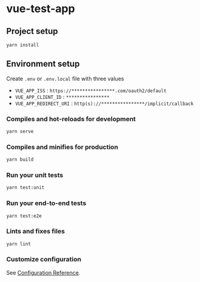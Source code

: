 # vue-test-app

## Project setup

``` bash
yarn install
```

## Environment setup

Create `.env` or `.env.local` file with three values

- `VUE_APP_ISS` : `https://****************.com/oauth2/default`
- `VUE_APP_CLIENT_ID` : `****************`
- `VUE_APP_REDIRECT_URI` : `http(s)://****************/implicit/callback`

### Compiles and hot-reloads for development

``` bash
yarn serve
```

### Compiles and minifies for production

``` bash
yarn build
```

### Run your unit tests

``` bash
yarn test:unit
```

### Run your end-to-end tests

``` bash
yarn test:e2e
```

### Lints and fixes files

``` bash
yarn lint
```

### Customize configuration

See [Configuration Reference](https://cli.vuejs.org/config/).
